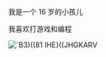 我是一个 16 岁的小孩儿

我喜欢打游戏和编程

![`B3)((81 IHE}((JHGKARV](https://github.com/Nightre/Nightre/assets/149653910/d113ace4-847d-4225-b75a-c06dc9b90ccb)
